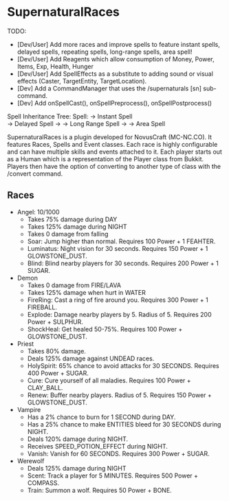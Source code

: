 SupernaturalRaces
=================

TODO:
* [Dev/User] Add more races and improve spells to feature instant spells, delayed spells, repeating spells, long-range spells, area spell!
* [Dev/User] Add Reagents which allow consumption of Money, Power, Items, Exp, Health, Hunger
* [Dev/User] Add SpellEffects as a substitute to adding sound or visual effects (Caster, TargetEntity, TargetLocation).
* [Dev] Add a CommandManager that uses the /supernaturals [sn] sub-command.
* [Dev] Add onSpellCast(), onSpellPreprocess(), onSpellPostprocess()

Spell Inheritance Tree:
	Spell:
	  -> Instant Spell	  
	  -> Delayed Spell
	    -> -> Long Range Spell
	    -> -> Area Spell	  

SupernaturalRaces is a plugin developed for NovusCraft (MC-NC.CO).
It features Races, Spells and Event classes.  Each race is highly configurable and can have multiple skills and events
attached to it.  Each player starts out as a Human which is a representation of the Player class from Bukkit.
Players then have the option of converting to another type of class with the /convert command.

## Races
* Angel: 10/1000
   - Takes 75% damage during DAY
   - Takes 125% damage during NIGHT
   - Takes 0 damage from falling
   - Soar: Jump higher than normal. Requires 100 Power + 1 FEAHTER.
   - Luminatus: Night vision for 30 seconds. Requires 150 Power + 1 GLOWSTONE_DUST. 
   - Blind: Blind nearby players for 30 seconds. Requires 200 Power + 1 SUGAR.
* Demon
   - Takes 0 damage from FIRE/LAVA
   - Takes 125% damage when hurt in WATER
   - FireRing: Cast a ring of fire around you. Requires 300 Power + 1 FIREBALL.
   - Explode: Damage nearby players by 5.  Radius of 5.  Requires 200 Power + SULPHUR.
   - ShockHeal: Get healed 50-75%.  Requires 100 Power + GLOWSTONE_DUST.
* Priest
   - Takes 80% damage.
   - Deals 125% damage against UNDEAD races.
   - HolySpirit: 65% chance to avoid attacks for 30 SECONDS. Requires 400 Power + SUGAR.
   - Cure: Cure yourself of all maladies. Requires 100 Power + CLAY_BALL.
   - Renew: Buffer nearby players. Radius of 5. Requires 150 Power + GLOWSTONE_DUST.
* Vampire
   - Has a 2% chance to burn for 1 SECOND during DAY.
   - Has a 25% chance to make ENTITIES bleed for 30 SECONDS during NIGHT.
   - Deals 120% damage during NIGHT.
   - Receives SPEED_POTION_EFFECT during NIGHT.
   - Vanish: Vanish for 60 SECONDS. Requires 300 Power + SUGAR.
* Werewolf
   - Deals 125% damage during NIGHT
   - Scent: Track a player for 5 MINUTES. Requires 500 Power + COMPASS.
   - Train: Summon a wolf.  Requires 50 Power + BONE.
